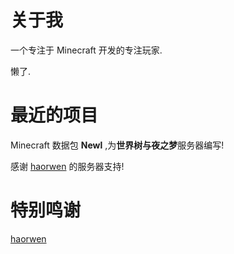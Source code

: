 # 关于我

一个专注于 Minecraft 开发的专注玩家.

懒了.

# 最近的项目

Minecraft 数据包 **Newl** ,为**世界树与夜之梦**服务器编写!

感谢 [haorwen](https://github.com/haorwen) 的服务器支持!

# 特别鸣谢

[haorwen](https://github.com/haorwen)
